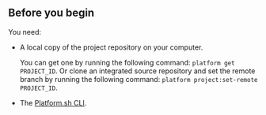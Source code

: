 ## Before you begin

You need:

- A local copy of the project repository on your computer.
  
  You can get one by running the following command: `platform get PROJECT_ID`.
  Or clone an integrated source repository
  and set the remote branch by running the following command: `platform project:set-remote PROJECT_ID`.
- The [Platform.sh CLI](/administration/cli/_index.md).